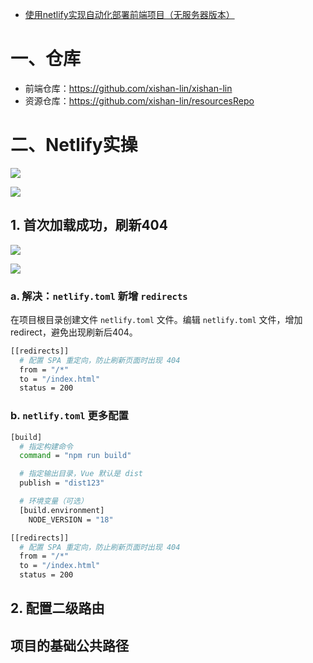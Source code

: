 * [使用netlify实现自动化部署前端项目（无服务器版本）](https://blog.csdn.net/weixin_47436633/article/details/129281237)



# 一、仓库

* 前端仓库：https://github.com/xishan-lin/xishan-lin
* 资源仓库：https://github.com/xishan-lin/resourcesRepo



# 二、Netlify实操

![](/AllFiles/Vue3/Vue打包部署/Netlify部署/Netlify部署Vue/images/001.png)

![](/AllFiles/Vue3/Vue打包部署/Netlify部署/Netlify部署Vue/images/002.png)



## 1. 首次加载成功，刷新404

![](/AllFiles/Vue3/Vue打包部署/Netlify部署/Netlify部署Vue/images/003.png)

![](/AllFiles/Vue3/Vue打包部署/Netlify部署/Netlify部署Vue/images/004.png)



### a. 解决：`netlify.toml` 新增 `redirects`

在项目根目录创建文件 `netlify.toml` 文件。编辑 `netlify.toml` 文件，增加redirect，避免出现刷新后404。

```sh
[[redirects]]
  # 配置 SPA 重定向，防止刷新页面时出现 404
  from = "/*"
  to = "/index.html"
  status = 200
```



### b. `netlify.toml` 更多配置

```sh
[build]
  # 指定构建命令
  command = "npm run build" 

  # 指定输出目录，Vue 默认是 dist
  publish = "dist123" 

  # 环境变量（可选）
  [build.environment]
    NODE_VERSION = "18"

[[redirects]]
  # 配置 SPA 重定向，防止刷新页面时出现 404
  from = "/*"
  to = "/index.html"
  status = 200
```



## 2. 配置二级路由

## 项目的基础公共路径

















